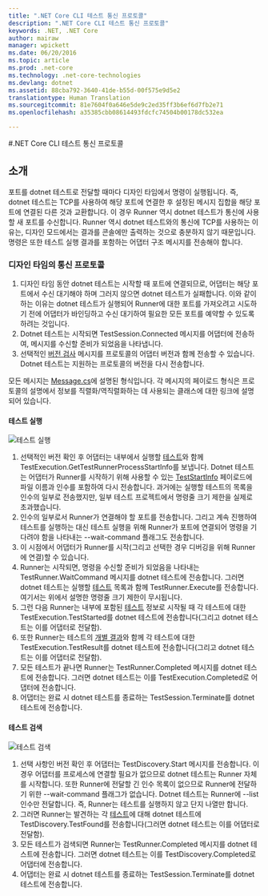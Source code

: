 ```yaml
---
title: ".NET Core CLI 테스트 통신 프로토콜"
description: ".NET Core CLI 테스트 통신 프로토콜"
keywords: .NET, .NET Core
author: mairaw
manager: wpickett
ms.date: 06/20/2016
ms.topic: article
ms.prod: .net-core
ms.technology: .net-core-technologies
ms.devlang: dotnet
ms.assetid: 88cba792-3640-41de-b55d-00f575e9d5e2
translationtype: Human Translation
ms.sourcegitcommit: 81e7604f0a646e5de9c2ed35ff3b6ef6d7fb2e71
ms.openlocfilehash: a35385cbb08614493fdcfc74504b00178dc532ea

---
```


#<a name="net-core-cli-test-communication-protocol"></a>.NET Core CLI 테스트 통신 프로토콜

## <a name="introduction"></a>소개
포트를 dotnet 테스트로 전달할 때마다 디자인 타임에서 명령이 실행됩니다. 즉, dotnet 테스트는 TCP를 사용하여 해당 포트에 연결한 후 설정된 메시지 집합을 해당 포트에 연결된 다른 것과 교환합니다. 이 경우 Runner 역시 dotnet 테스트가 통신에 사용할 새 포트를 수신합니다. Runner 역시 dotnet 테스트와의 통신에 TCP를 사용하는 이유는, 디자인 모드에서는 결과를 콘솔에만 출력하는 것으로 충분하지 않기 때문입니다. 명령은 또한 테스트 실행 결과를 포함하는 어댑터 구조 메시지를 전송해야 합니다.

### <a name="communication-protocol-at-design-time"></a>디자인 타임의 통신 프로토콜

1. 디자인 타임 동안 dotnet 테스트는 시작할 때 포트에 연결되므로, 어댑터는 해당 포트에서 수신 대기해야 하며 그러지 않으면 dotnet 테스트가 실패합니다. 이와 같이 하는 이유는 dotnet 테스트가 실행되어 Runner에 대한 포트를 가져오려고 시도하기 전에 어댑터가 바인딩하고 수신 대기하여 필요한 모든 포트를 예약할 수 있도록 하려는 것입니다.
2. Dotnet 테스트는 시작되면 TestSession.Connected 메시지를 어댑터에 전송하여, 메시지를 수신할 준비가 되었음을 나타냅니다.
3. 선택적인 [버전 검사](https://github.com/dotnet/cli/blob/rel/1.0.0/src/Microsoft.Extensions.Testing.Abstractions/Messages/ProtocolVersionMessage.cs) 메시지를 프로토콜의 어댑터 버전과 함께 전송할 수 있습니다. Dotnet 테스트는 지원하는 프로토콜의 버전을 다시 전송합니다.

모든 메시지는 [Message.cs](https://github.com/dotnet/cli/blob/rel/1.0.0/src/Microsoft.Extensions.Testing.Abstractions/Messages/Message.cs)에 설명된 형식입니다. 각 메시지의 페이로드 형식은 프로토콜의 설명에서 정보를 직렬화/역직렬화하는 데 사용되는 클래스에 대한 링크에 설명되어 있습니다.

#### <a name="test-execution"></a>테스트 실행
![테스트 실행](./media/test-protocol/dotnet-test-execute.png)

1. 선택적인 버전 확인 후 어댑터는 내부에서 실행할 [테스트](https://github.com/dotnet/cli/blob/rel/1.0.0/src/Microsoft.Extensions.Testing.Abstractions/Messages/RunTestsMessage.cs)와 함께 TestExecution.GetTestRunnerProcessStartInfo를 보냅니다. Dotnet 테스트는 어댑터가 Runner를 시작하기 위해 사용할 수 있는 [TestStartInfo](https://github.com/dotnet/cli/blob/rel/1.0.0/src/Microsoft.DotNet.Tools.Test/TestStartInfo.cs) 페이로드에 파일 이름과 인수를 포함하여 다시 전송합니다. 과거에는 실행할 테스트의 목록을 인수의 일부로 전송했지만, 일부 테스트 프로젝트에서 명령줄 크기 제한을 실제로 초과했습니다.
  1. 인수의 일부로서 Runner가 연결해야 할 포트를 전송합니다. 그리고 계속 진행하여 테스트를 실행하는 대신 테스트 실행을 위해 Runner가 포트에 연결되어 명령을 기다려야 함을 나타내는 --wait-command 플래그도 전송합니다.
2. 이 시점에서 어댑터가 Runner를 시작(그리고 선택한 경우 디버깅을 위해 Runner에 연결)할 수 있습니다.
3. Runner는 시작되면, 명령을 수신할 준비가 되었음을 나타내는 TestRunner.WaitCommand 메시지를 dotnet 테스트에 전송합니다. 그러면 dotnet 테스트는 실행할 [테스트](https://github.com/dotnet/cli/blob/rel/1.0.0/src/Microsoft.Extensions.Testing.Abstractions/Messages/RunTestsMessage.cs) 목록과 함께 TestRunner.Execute를 전송합니다. 여기서는 위에서 설명한 명령줄 크기 제한이 무시됩니다.
4. 그런 다음 Runner는 내부에 포함된 [테스트](https://github.com/dotnet/cli/blob/rel/1.0.0/src/Microsoft.Extensions.Testing.Abstractions/Test.cs) 정보로 시작될 때 각 테스트에 대한 TestExecution.TestStarted를 dotnet 테스트에 전송합니다(그리고 dotnet 테스트는 이를 어댑터로 전달함).
5. 또한 Runner는 테스트의 [개별 결과](https://github.com/dotnet/cli/blob/rel/1.0.0/src/Microsoft.Extensions.Testing.Abstractions/TestResult.cs)와 함께 각 테스트에 대한 TestExecution.TestResult를 dotnet 테스트에 전송합니다(그리고 dotnet 테스트는 이를 어댑터로 전달함).
6. 모든 테스트가 끝나면 Runner는 TestRunner.Completed 메시지를 dotnet 테스트에 전송합니다. 그러면 dotnet 테스트는 이를 TestExecution.Completed로 어댑터에 전송합니다.
7. 어댑터는 완료 시 dotnet 테스트를 종료하는 TestSession.Terminate를 dotnet 테스트에 전송합니다.

#### <a name="test-discovery"></a>테스트 검색
![테스트 검색](./media/test-protocol/dotnet-test-discover.png)

1. 선택 사항인 버전 확인 후 어댑터는 TestDiscovery.Start 메시지를 전송합니다. 이 경우 어댑터를 프로세스에 연결할 필요가 없으므로 dotnet 테스트는 Runner 자체를 시작합니다. 또한 Runner에 전달할 긴 인수 목록이 없으므로 Runner에 전달하기 위한 --wait-command 플래그가 없습니다. Dotnet 테스트는 Runner에 --list 인수만 전달합니다. 즉, Runner는 테스트를 실행하지 않고 단지 나열만 합니다.
2. 그러면 Runner는 발견하는 각 [테스트](https://github.com/dotnet/cli/blob/rel/1.0.0/src/Microsoft.Extensions.Testing.Abstractions/Test.cs)에 대해 dotnet 테스트에 TestDiscovery.TestFound를 전송합니다(그러면 dotnet 테스트는 이를 어댑터로 전달함).
3. 모든 테스트가 검색되면 Runner는 TestRunner.Completed 메시지를 dotnet 테스트에 전송합니다. 그러면 dotnet 테스트는 이를 TestDiscovery.Completed로 어댑터에 전송합니다.
4. 어댑터는 완료 시 dotnet 테스트를 종료하는 TestSession.Terminate를 dotnet 테스트에 전송합니다.


<!--HONumber=Nov16_HO1-->


